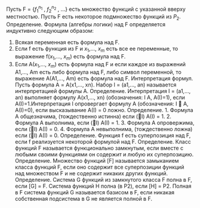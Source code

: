 Пусть F = {$f_1^{n_1}$ , $f_2^{n_2}$ , ...} есть множество функций с указанной вверху местностью. Пусть F есть некоторое подмножество функций из $P_2$. Определение. Формула (алгебры логики) над F определяется индуктивно следующим образом:
1. Всякая переменная есть формула над F.
2. Если f есть функция из F и $x_1$,..., $x_m$ есть все ее переменные, то выражение f($x_1$,..., $x_m$) есть формула над F. 
3. Если A($x_1$,..., $x_m$) есть формула над F и если каждое из выражений A1,..., Am есть либо формула над F, либо символ переменной, то выражение A(A1,..., Am) есть формула над F. Интерпретация формул. Пусть формула А = A(x1,..., хn). Набор I = (а1,..., аn) называется интерпретацией формулы А. Определение. Интерпретация I = (а1,..., аn) выполняет формулу A(x1,..., хn) (обозначения: I A, A(I)=1), если A(I)=1.Интерпретация I опровергает формулу А (обозначения: I  A, A(I)=0), если высказывание A(I) = 0 ложно. Определение. 1. Формула А общезначима, (тождественно истинна) если (I) A(I) = 1. 2. Формула А выполнима, если (I) A(I) = 1. 3. Формула А опровержима, если (I) A(I) = 0. 4. Формула А невыполнима, (тождественно ложна) если (I) A(I) = 0. Определение. Функция f есть суперпозиция над F, если f реализуется некоторой формулой над F. Определение. Класс функций F называется функционально замкнутым, если вместе с любыми своими функциями он содержит и любую их суперпозицию. Определение. Множество функций [F] называется замыканием класса функций F, если оно содержит все суперпозиции функций над множеством F и не содержит никаких других функций. Определение. Система G функций из замкнутого класса F полна в F, если [G] = F. Система функций H полна (в P2), если [H] = P2. Полная в F система функций G называется базисом в F, если никакая собственная подсистема в G не является полной в F.